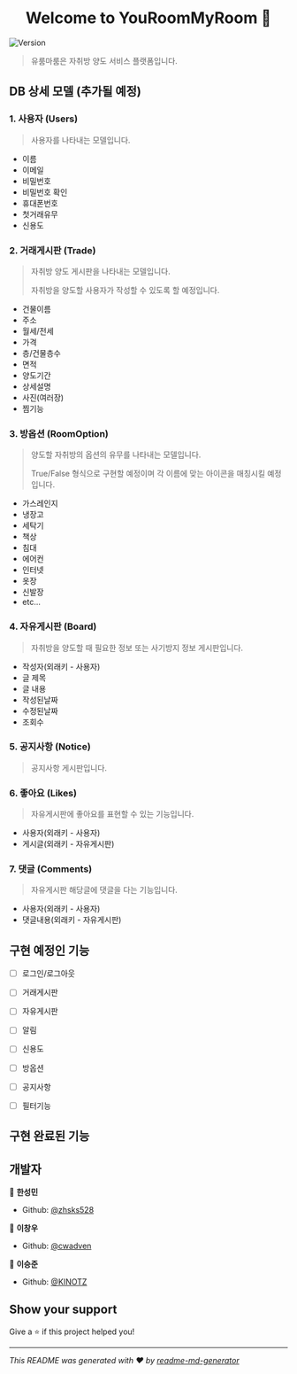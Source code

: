 <h1 align="center">Welcome to YouRoomMyRoom 👋</h1>
<p>
  <img alt="Version" src="https://img.shields.io/badge/version-0.1.0-blue.svg?cacheSeconds=2592000" />
</p>

> 유룸마룸은 자취방 양도 서비스 플랫폼입니다.

## DB 상세 모델 (추가될 예정)

### 1. 사용자 (Users)

> 사용자를 나타내는 모델입니다.

- 이름
- 이메일
- 비밀번호
- 비밀번호 확인
- 휴대폰번호
- 첫거래유무
- 신용도

### 2. 거래게시판 (Trade)

> 자취방 양도 게시판을 나타내는 모델입니다.
>
> 자취방을 양도할 사용자가 작성할 수 있도록 할 예정입니다.

- 건물이름
- 주소
- 월세/전세
- 가격
- 층/건물층수
- 면적
- 양도기간
- 상세설명
- 사진(여러장)
- 찜기능

### 3. 방옵션 (RoomOption)

> 양도할 자취방의 옵션의 유무를 나타내는 모델입니다.
>
> True/False 형식으로 구현할 예정이며 각 이름에 맞는 아이콘을 매칭시킬 예정입니다.

- 가스레인지
- 냉장고
- 세탁기
- 책상
- 침대
- 에어컨
- 인터넷
- 옷장
- 신발장
- etc...

### 4. 자유게시판 (Board)

> 자취방을 양도할 때 필요한 정보 또는 사기방지 정보 게시판입니다.

- 작성자(외래키 - 사용자)
- 글 제목
- 글 내용
- 작성된날짜
- 수정된날짜
- 조회수

### 5. 공지사항 (Notice)

> 공지사항 게시판입니다.

### 6. 좋아요 (Likes)

> 자유게시판에 좋아요를 표현할 수 있는 기능입니다.

- 사용자(외래키 - 사용자)
- 게시글(외래키 - 자유게시판)

### 7. 댓글 (Comments)

> 자유게시판 해당글에 댓글을 다는 기능입니다.

- 사용자(외래키 - 사용자)
- 댓글내용(외래키 - 자유게시판)

## 구현 예정인 기능

- [ ] 로그인/로그아웃

- [ ] 거래게시판

- [ ] 자유게시판

- [ ] 알림

- [ ] 신용도

- [ ] 방옵션

- [ ] 공지사항

- [ ] 필터기능

## 구현 완료된 기능

## 개발자

👤 **한성민**

- Github: [@zhsks528](https://github.com/zhsks528)

👤 **이창우**

- Github: [@cwadven](https://github.com/cwadven)

👤 **이승준**

- Github: [@KINOTZ](https://github.com/sneak7581)

## Show your support

Give a ⭐️ if this project helped you!

---

_This README was generated with ❤️ by [readme-md-generator](https://github.com/kefranabg/readme-md-generator)_
